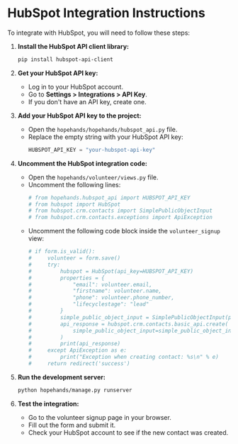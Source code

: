 # HubSpot Integration Instructions

To integrate with HubSpot, you will need to follow these steps:

1. **Install the HubSpot API client library:**
   ```bash
   pip install hubspot-api-client
   ```

2. **Get your HubSpot API key:**
   - Log in to your HubSpot account.
   - Go to **Settings > Integrations > API Key**.
   - If you don't have an API key, create one.

3. **Add your HubSpot API key to the project:**
   - Open the `hopehands/hopehands/hubspot_api.py` file.
   - Replace the empty string with your HubSpot API key:
     ```python
     HUBSPOT_API_KEY = "your-hubspot-api-key"
     ```

4. **Uncomment the HubSpot integration code:**
   - Open the `hopehands/volunteer/views.py` file.
   - Uncomment the following lines:
     ```python
     # from hopehands.hubspot_api import HUBSPOT_API_KEY
     # from hubspot import HubSpot
     # from hubspot.crm.contacts import SimplePublicObjectInput
     # from hubspot.crm.contacts.exceptions import ApiException
     ```
   - Uncomment the following code block inside the `volunteer_signup` view:
     ```python
     # if form.is_valid():
     #     volunteer = form.save()
     #     try:
     #         hubspot = HubSpot(api_key=HUBSPOT_API_KEY)
     #         properties = {
     #             "email": volunteer.email,
     #             "firstname": volunteer.name,
     #             "phone": volunteer.phone_number,
     #             "lifecyclestage": "lead"
     #         }
     #         simple_public_object_input = SimplePublicObjectInput(properties=properties)
     #         api_response = hubspot.crm.contacts.basic_api.create(
     #             simple_public_object_input=simple_public_object_input
     #         )
     #         print(api_response)
     #     except ApiException as e:
     #         print("Exception when creating contact: %s\n" % e)
     #     return redirect('success')
     ```

5. **Run the development server:**
   ```bash
   python hopehands/manage.py runserver
   ```

6. **Test the integration:**
   - Go to the volunteer signup page in your browser.
   - Fill out the form and submit it.
   - Check your HubSpot account to see if the new contact was created.
